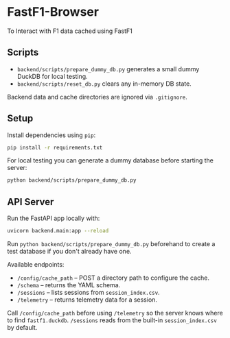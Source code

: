 # FastF1-Browser
To Interact with F1 data cached using FastF1

## Scripts
- `backend/scripts/prepare_dummy_db.py` generates a small dummy DuckDB for local testing.
- `backend/scripts/reset_db.py` clears any in-memory DB state.

Backend data and cache directories are ignored via `.gitignore`.

## Setup

Install dependencies using `pip`:

```bash
pip install -r requirements.txt
```

For local testing you can generate a dummy database before starting the
server:

```bash
python backend/scripts/prepare_dummy_db.py
```

## API Server

Run the FastAPI app locally with:

```bash
uvicorn backend.main:app --reload
```

Run `python backend/scripts/prepare_dummy_db.py` beforehand to create a test
database if you don't already have one.

Available endpoints:

- `/config/cache_path` – POST a directory path to configure the cache.
- `/schema` – returns the YAML schema.
- `/sessions` – lists sessions from `session_index.csv`.
- `/telemetry` – returns telemetry data for a session.

Call `/config/cache_path` before using `/telemetry` so the server knows where to
find `fastf1.duckdb`. `/sessions` reads from the built-in `session_index.csv` by
default.
